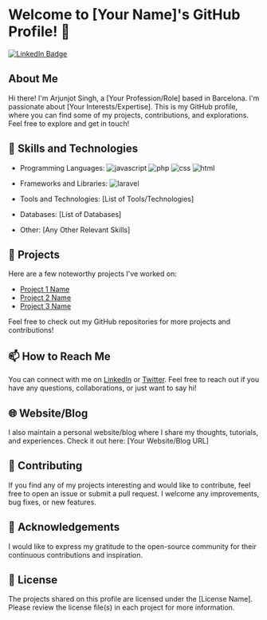 # Welcome to [Your Name]'s GitHub Profile! 👋

[![LinkedIn Badge](https://img.shields.io/badge/-LinkedIn-blue?style=flat-square&logo=Linkedin&logoColor=white&link=[YOUR_LINKEDIN_PROFILE_URL])](https://www.linkedin.com/in/[arjunjot-singh-3512561a0]/)

## About Me

Hi there! I'm Arjunjot Singh, a [Your Profession/Role] based in Barcelona. I'm passionate about [Your Interests/Expertise]. This is my GitHub profile, where you can find some of my projects, contributions, and explorations. Feel free to explore and get in touch!

## 🧰 Skills and Technologies

- Programming Languages: ![javascript](https://img.shields.io/badge/JavaScript-323330?style=for-the-badge&logo=javascript&logoColor=F7DF1E)
                        ![php](https://img.shields.io/badge/PHP-777BB4?style=for-the-badge&logo=php&logoColor=white)
                        ![css](https://img.shields.io/badge/CSS3-1572B6?style=for-the-badge&logo=css3&logoColor=white)
                        ![html](https://img.shields.io/badge/HTML5-E34F26?style=for-the-badge&logo=html5&logoColor=white)

- Frameworks and Libraries: ![laravel](https://img.shields.io/badge/Laravel-FF2D20?style=for-the-badge&logo=laravel&logoColor=white)
 
- Tools and Technologies: [List of Tools/Technologies]
- Databases: [List of Databases]
- Other: [Any Other Relevant Skills]

## 🔭 Projects

Here are a few noteworthy projects I've worked on:

- [Project 1 Name](link-to-project)
- [Project 2 Name](link-to-project)
- [Project 3 Name](link-to-project)

Feel free to check out my GitHub repositories for more projects and contributions!

## 📫 How to Reach Me

You can connect with me on [LinkedIn](https://www.linkedin.com/in/[YOUR_LINKEDIN_USERNAME]/) or [Twitter](https://twitter.com/[YOUR_TWITTER_USERNAME]). Feel free to reach out if you have any questions, collaborations, or just want to say hi!

## 🌐 Website/Blog

I also maintain a personal website/blog where I share my thoughts, tutorials, and experiences. Check it out here: [Your Website/Blog URL]

## 🤝 Contributing

If you find any of my projects interesting and would like to contribute, feel free to open an issue or submit a pull request. I welcome any improvements, bug fixes, or new features.

## 🙏 Acknowledgements

I would like to express my gratitude to the open-source community for their continuous contributions and inspiration.

## 📝 License

The projects shared on this profile are licensed under the [License Name]. Please review the license file(s) in each project for more information.

